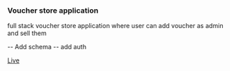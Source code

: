 ### Voucher store application

full stack voucher store application where user can add voucher as admin and sell them

-- Add schema
-- add auth

[Live](https://voucherstore.vercel.app) 